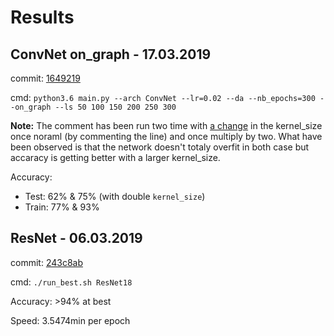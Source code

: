# Results

## ConvNet on_graph - 17.03.2019
commit: [1649219](https://github.com/cgallay/Semester_Project/tree/164921931c932a8a3b77bc6f475be7e94bdb4729)

cmd: `python3.6 main.py --arch ConvNet --lr=0.02 --da --nb_epochs=300 --on_graph --ls 50 100 150 200 250 300`

**Note:** The comment has been run two time with [a change](https://github.com/cgallay/Semester_Project/blob/164921931c932a8a3b77bc6f475be7e94bdb4729/models/classics.py#L55) in the kernel_size once noraml (by commenting the line) and once multiply by two.
What have been observed is that the network doesn't totaly overfit in both case but accaracy is getting better with a larger kernel_size. 

Accuracy: 
- Test: 62% & 75% (with double `kernel_size`)
- Train: 77% & 93%

## ResNet - 06.03.2019
commit: [243c8ab](https://github.com/cgallay/Semester_Project/tree/243c8abe6d64a02e97a1c58be205843241444cb6)

cmd: `./run_best.sh ResNet18`

Accuracy: >94% at best

Speed: 3.5474min per epoch